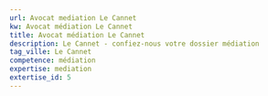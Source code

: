 ```yaml
---
url: Avocat mediation Le Cannet
kw: Avocat médiation Le Cannet
title: Avocat médiation Le Cannet
description: Le Cannet - confiez-nous votre dossier médiation
tag_ville: Le Cannet
competence: médiation
expertise: mediation
extertise_id: 5
---
```


